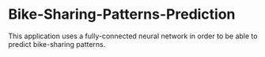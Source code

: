 # Bike-Sharing-Patterns-Prediction
This application uses a fully-connected neural network in order to be able to predict bike-sharing patterns.
